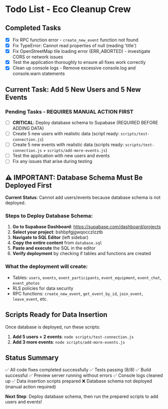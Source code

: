 # Todo List - Eco Cleanup Crew

## Completed Tasks
- [x] Fix RPC function error - `create_new_event` function not found
- [x] Fix TypeError: Cannot read properties of null (reading 'title')
- [x] Fix OpenStreetMap tile loading error (ERR_ABORTED) - investigate CORS or network issues
- [x] Test the application thoroughly to ensure all fixes work correctly
- [x] Clean up console logs - Remove excessive console.log and console.warn statements

## Current Task: Add 5 New Users and 5 New Events

### Pending Tasks - REQUIRES MANUAL ACTION FIRST
- [ ] **CRITICAL**: Deploy database schema to Supabase (REQUIRED BEFORE ADDING DATA)
- [ ] Create 5 new users with realistic data (script ready: `scripts/test-connection.js`)
- [ ] Create 5 new events with realistic data (scripts ready: `scripts/test-connection.js` + `scripts/add-more-events.js`)
- [ ] Test the application with new users and events
- [ ] Fix any issues that arise during testing

## ⚠️ IMPORTANT: Database Schema Must Be Deployed First

**Current Status**: Cannot add users/events because database schema is not deployed.

### Steps to Deploy Database Schema:

1. **Go to Supabase Dashboard**: https://supabase.com/dashboard/projects
2. **Select your project**: bshbpfgjgwqocczlzztb
3. **Navigate to SQL Editor** (left sidebar)
4. **Copy the entire content** from `database.sql`
5. **Paste and execute** the SQL in the editor
6. **Verify deployment** by checking if tables and functions are created

### What the deployment will create:
- Tables: `users`, `events`, `event_participants`, `event_equipment`, `event_chat`, `event_photos`
- RLS policies for data security
- RPC functions: `create_new_event`, `get_event_by_id`, `join_event`, `leave_event`, etc.

## Scripts Ready for Data Insertion

Once database is deployed, run these scripts:

1. **Add 5 users + 2 events**: `node scripts/test-connection.js`
2. **Add 3 more events**: `node scripts/add-more-events.js`

## Status Summary
✅ All code fixes completed successfully
✅ Tests passing (8/8)
✅ Build successful
✅ Preview server running without errors
✅ Console logs cleaned up
✅ Data insertion scripts prepared
❌ Database schema not deployed (manual action required)

**Next Step**: Deploy database schema, then run the prepared scripts to add users and events!